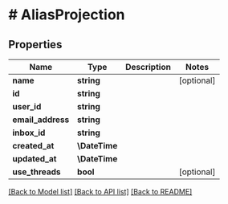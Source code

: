 # # AliasProjection

## Properties

Name | Type | Description | Notes
------------ | ------------- | ------------- | -------------
**name** | **string** |  | [optional]
**id** | **string** |  |
**user_id** | **string** |  |
**email_address** | **string** |  |
**inbox_id** | **string** |  |
**created_at** | **\DateTime** |  |
**updated_at** | **\DateTime** |  |
**use_threads** | **bool** |  | [optional]

[[Back to Model list]](../../README#models) [[Back to API list]](../../README#endpoints) [[Back to README]](../../README)
